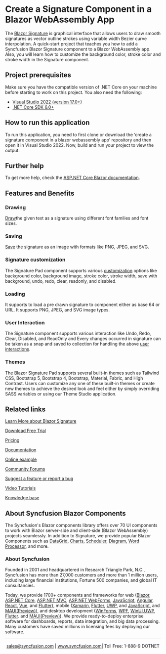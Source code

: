 # Create a Signature Component in a Blazor WebAssembly App

The [Blazor Signature](https://www.syncfusion.com/blazor-components/blazor-signature?utm_source=github&utm_medium=listing&utm_campaign=blazor-signature-github-samples) is graphical interface that allows users to draw smooth signatures as vector outline strokes using variable width Bezier curve interpolation. A quick-start project that teaches you how to add a Syncfusion Blazor Signature component to a Blazor WebAssembly app. Also, you will learn how to customize the background color, stroke color and stroke width in the Signature component.

## Project prerequisites
Make sure you have the compatible version of .NET Core on your machine before starting to work on this project. You also need the following:
* [Visual Studio 2022 (version 17.0+)]( https://visualstudio.microsoft.com/downloads)
* [.NET Core SDK 6.0+](https://dotnet.microsoft.com/download/dotnet-core/6.0)

## How to run this application
To run this application, you need to first clone or download the ‘create a signature component in a blazor webassembly app’ repository and then open it in Visual Studio 2022. Now, build and run your project to view the output.

## Further help

To get more help, check the [ASP.NET Core Blazor documentation](https://docs.microsoft.com/en-us/aspnet/core/blazor?utm_source=github&utm_medium=listing&utm_campaign=blazor-signature-github-samples).

## Features and Benefits

### Drawing

[Draw](https://blazor.syncfusion.com/documentation/signature/draw?utm_source=github&utm_medium=listing&utm_campaign=blazor-signature-github-samples)the given text as a signature using different font families and font sizes.

### Saving

[Save](https://blazor.syncfusion.com/documentation/signature/open-save?utm_source=github&utm_medium=listing&utm_campaign=blazor-signature-github-samples) the signature as an image with formats like PNG, JPEG, and SVG.

### Signature customization

The Signature Pad component supports various [customization](https://blazor.syncfusion.com/documentation/signature/customization?utm_source=github&utm_medium=listing&utm_campaign=blazor-signature-github-samples) options like background color, background image, stroke color, stroke width, save with background, undo, redo, clear, readonly, and disabled.

### Loading

It supports to load a pre drawn signature to component either as base 64 or URL. It supports PNG, JPEG, and SVG image types.

### User Interaction

The Signature component supports various interaction like Undo, Redo, Clear, Disabled, and ReadOnly and Every changes occurred in signature can be taken as a snap and saved to collection for handling the above
[user interactions](https://blazor.syncfusion.com/documentation/signature/user-interaction?utm_source=github&utm_medium=listing&utm_campaign=blazor-signature-github-samples).

### Themes

The Blazor Signature Pad supports several built-in themes such as Tailwind CSS, Bootstrap 5, Bootstrap 4, Bootstrap, Material, Fabric, and High Contrast. Users can customize any one of these built-in themes or create new themes to achieve the desired look and feel either by simply overriding SASS variables or using our Theme Studio application.

## Related links
[Learn More about Blazor Signature](https://www.syncfusion.com/blazor-components/blazor-signature?utm_source=github&utm_medium=listing&utm_campaign=blazor-signature-github-samples)

[Download Free Trial](https://www.syncfusion.com/downloads/blazor?utm_source=github&utm_medium=listing&utm_campaign=blazor-signature-github-samples)

[Pricing](https://www.syncfusion.com/sales/products/blazor?utm_source=github&utm_medium=listing&utm_campaign=blazor-signature-github-samples)

[Documentation](https://blazor.syncfusion.com/documentation/signature/getting-started?utm_source=github&utm_medium=listing&utm_campaign=blazor-signature-github-samples)

[Online example](https://blazor.syncfusion.com/demos/signature/default-functionalities?utm_source=github&utm_medium=listing&utm_campaign=blazor-signature-github-samples)

[Community Forums](https://www.syncfusion.com/forums/blazor-components?utm_source=github&utm_medium=listing&utm_campaign=blazor-signature-github-samples)

[Suggest a feature or report a bug](https://www.syncfusion.com/feedback/blazor-components?utm_source=github&utm_medium=listing&utm_campaign=blazor-signature-github-samples)

[Video Tutorials](https://www.syncfusion.com/tutorial-videos/blazor/signature?utm_source=github&utm_medium=listing&utm_campaign=blazor-signature-github-samples)

[Knowledge base](https://www.syncfusion.com/kb/blazor-components?utm_source=github&utm_medium=listing&utm_campaign=blazor-signature-github-samples)


## About Syncfusion Blazor Components
The Syncfusion's Blazor components library offers over 70 UI components to work with Blazor server-side and client-side (Blazor WebAssembly) projects seamlessly. In addition to Signature, we provide popular Blazor Components such as [DataGrid](https://www.syncfusion.com/blazor-components/blazor-datagrid?utm_source=github&utm_medium=listing&utm_campaign=blazor-signature-github-samples), [Charts](https://www.syncfusion.com/blazor-components/blazor-charts?utm_source=github&utm_medium=listing&utm_campaign=blazor-signature-github-samples), [Scheduler](https://www.syncfusion.com/blazor-components/blazor-scheduler?utm_source=github&utm_medium=listing&utm_campaign=blazor-signature-github-samples), [Diagram](https://www.syncfusion.com/blazor-components/blazor-diagram?utm_source=github&utm_medium=listing&utm_campaign=blazor-signature-github-samples), [Word Processor](https://www.syncfusion.com/blazor-components/blazor-word-processor?utm_source=github&utm_medium=listing&utm_campaign=blazor-signature-github-samples), and more.

### About Syncfusion
Founded in 2001 and headquartered in Research Triangle Park, N.C., Syncfusion has more than 27,000 customers and more than 1 million users, including large financial institutions, Fortune 500 companies, and global IT consultancies.

Today, we provide 1700+ components and frameworks for web ([Blazor](https://www.syncfusion.com/blazor-components?utm_source=github&utm_medium=listing&utm_campaign=blazor-signature-github-samples), [ASP.NET Core](https://www.syncfusion.com/aspnet-core-ui-controls?utm_source=github&utm_medium=listing&utm_campaign=blazor-signature-github-samples), [ASP.NET MVC](https://www.syncfusion.com/aspnet-mvc-ui-controls?utm_source=github&utm_medium=listing&utm_campaign=blazor-signature-github-samples), [ASP.NET WebForms](https://www.syncfusion.com/jquery/aspnet-webforms-ui-controls?utm_source=github&utm_medium=listing&utm_campaign=blazor-signature-github-samples), [JavaScript](https://www.syncfusion.com/javascript-ui-controls?utm_source=github&utm_medium=listing&utm_campaign=blazor-signature-github-samples), [Angular](https://www.syncfusion.com/angular-ui-components?utm_source=github&utm_medium=listing&utm_campaign=blazor-signature-github-samples), [React](https://www.syncfusion.com/react-ui-components?utm_source=github&utm_medium=listing&utm_campaign=blazor-signature-github-samples), [Vue](https://www.syncfusion.com/vue-ui-components?utm_source=github&utm_medium=listing&utm_campaign=blazor-signature-github-samples), and [Flutter](https://www.syncfusion.com/flutter-widgets?utm_source=github&utm_medium=listing&utm_campaign=blazor-signature-github-samples)), mobile ([Xamarin](https://www.syncfusion.com/xamarin-ui-controls?utm_source=github&utm_medium=listing&utm_campaign=blazor-signature-github-samples), [Flutter](https://www.syncfusion.com/flutter-widgets?utm_source=github&utm_medium=listing&utm_campaign=blazor-signature-github-samples), [UWP](https://www.syncfusion.com/uwp-ui-controls?utm_source=github&utm_medium=listing&utm_campaign=blazor-signature-github-samples), and [JavaScript](https://www.syncfusion.com/javascript-ui-controls?utm_source=github&utm_medium=listing&utm_campaign=blazor-signature-github-samples), and [MAUI(Preview)](https://www.syncfusion.com/maui-controls?utm_source=github&utm_medium=listing&utm_campaign=blazor-signature-github-samples)), and desktop development ([WinForms](https://www.syncfusion.com/winforms-ui-controls?utm_source=github&utm_medium=listing&utm_campaign=blazor-signature-github-samples), [WPF](https://www.syncfusion.com/wpf-controls?utm_source=github&utm_medium=listing&utm_campaign=blazor-signature-github-samples), [WinUI](https://www.syncfusion.com/winui-controls?utm_source=github&utm_medium=listing&utm_campaign=blazor-signature-github-samples),[UWP](https://www.syncfusion.com/uwp-ui-controls?utm_source=github&utm_medium=listing&utm_campaign=blazor-signature-github-samples), [Flutter](https://www.syncfusion.com/flutter-widgets?utm_source=github&utm_medium=listing&utm_campaign=blazor-signature-github-samples). and [MAUI(Preview)](https://www.syncfusion.com/maui-controls?utm_source=github&utm_medium=listing&utm_campaign=blazor-signature-github-samples)). We provide ready-to-deploy enterprise software for dashboards, reports, data integration, and big data processing. Many customers have saved millions in licensing fees by deploying our software.

<hr style="height:0.3px;border:none;color:lightgrey;background-color:lightgrey;" />

<p align="center">
<a href="mailto:sales@syncfusion.com?Subject=Syncfusion Blazor Signature - GitHub" target="_top">sales@syncfusion.com</a> | <a href="https://www.syncfusion.com?utm_source=github&utm_medium=listing&utm_campaign=blazor-signature-github-samples">www.syncfusion.com</a>| Toll Free: 1-888-9 DOTNET <br>
</p>
